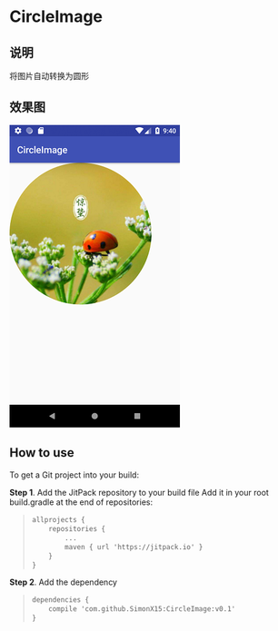 # CircleImage

## 说明
将图片自动转换为圆形

## 效果图
 ![](imgs/img_show.png)

## How to use
To get a Git project into your build:

**Step 1**. Add the JitPack repository to your build file
Add it in your root build.gradle at the end of repositories:
>     allprojects {
>         repositories {
>             ...
>             maven { url 'https://jitpack.io' }
>         }
>     }

**Step 2**. Add the dependency
>     dependencies {
>         compile 'com.github.SimonX15:CircleImage:v0.1'
>     }